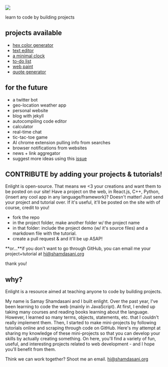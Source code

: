 ![](https://enlight.ml/enlight-logo.png)

learn to code by building projects

## projects available
- [hex color generator](https://enlight.ml/projects/color/color-generator.html)
- [text editor](https://enlight.ml/projects/text-editor/text-editor.html)
- [a minimal clock](https://enlight.ml/projects/clock/clock.html)
- [to-do list](https://enlight.ml/projects/to-do/to-do.html)
- [web paint](https://enlight.ml/projects/web-paint/web-paint.html)
- [quote generator](https://enlight.ml/projects/quote/quote.html)

## for the future
- a twitter bot
- geo-location weather app 
- personal website 
- blog with jekyll
- autocompiling code editor
- calculator
- real-time chat
- tic-tac-toe game
- AI chrome extension pulling info from searches
- browser notifications from websites
- news + link aggregator
- suggest more ideas using this [issue](https://github.com/samayshamdasani/enlight/issues/2)

## CONTRIBUTE by adding your projects & tutorials!
Enlight is open-source. That means we <3 your creations and want them to be posted on our site! Have a project on the web, in React.js, C++, Python, {insert any cool app in any language/framework}? Doesn't matter! Just send your project and tutorial over. If it's useful, it'll be posted on the site with of course, credit to you!

- fork the repo
- in the project folder, make another folder w/ the project name
- in that folder: include the project demo (w/ it's source files) and a markdown file with the tutorial. 
- create a pull request & and it'll be up ASAP!

**or...**if you don't want to go through GitHub, you can email me your project+tutorial at hi@shamdasani.org

thank you!

## why?
Enlight is a resource aimed at teaching anyone to code by building projects.

My name is Samay Shamdasani and I built enlight. Over the past year, I've been learning to code the web (mainly in JavaScript). At first, I ended up taking many courses and reading books learning about the language. However, I learned so many terms, objects, statements, etc. that I couldn't really implement them. Then, I started to make mini-projects by following tutorials online and scraping through code on GitHub. Here's my attempt at sharing my knowledge of these mini-projects so that you can develop your skills by actually creating something. On here, you'll find a variety of fun, useful, and interesting projects related to web development - and I hope you'll benefit from them.

Think we can work together? Shoot me an email. hi@shamdasani.org

